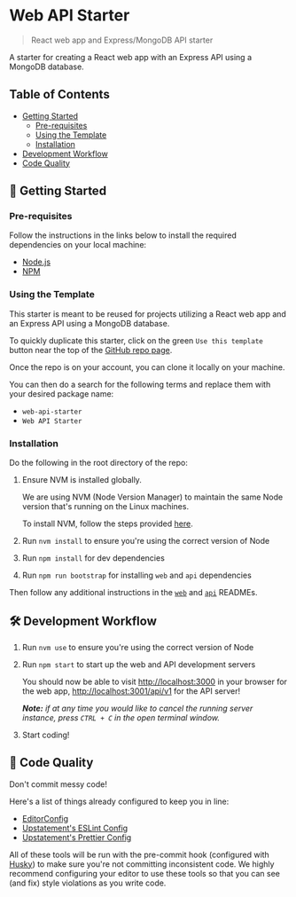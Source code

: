 # Web API Starter

> React web app and Express/MongoDB API starter

A starter for creating a React web app with an Express API using a MongoDB database.

## Table of Contents

- [Getting Started](#-getting-started)
  - [Pre-requisites](#pre-requisites)
  - [Using the Template](#using-the-template)
  - [Installation](#installation)
- [Development Workflow](#-development-workflow)
- [Code Quality](#-code-quality)

## 🚀 Getting Started

### Pre-requisites

Follow the instructions in the links below to install the required dependencies on your local machine:

- [Node.js](https://nodejs.org/en/download/)
- [NPM](https://www.npmjs.com/get-npm)

### Using the Template

This starter is meant to be reused for projects utilizing a React web app and an Express API using a MongoDB database.

To quickly duplicate this starter, click on the green `Use this template` button near the top of the [GitHub repo page](https://github.com/joshpensky/web-api-starter).

Once the repo is on your account, you can clone it locally on your machine.

You can then do a search for the following terms and replace them with your desired package name:

- `web-api-starter`
- `Web API Starter`

### Installation

Do the following in the root directory of the repo:

1. Ensure NVM is installed globally.

   We are using NVM (Node Version Manager) to maintain the same Node version that's running on the Linux machines.

   To install NVM, follow the steps provided [here](https://github.com/nvm-sh/nvm/blob/master/README.md#installation-and-update).

2. Run `nvm install` to ensure you're using the correct version of Node

3. Run `npm install` for dev dependencies

4. Run `npm run bootstrap` for installing `web` and `api` dependencies

Then follow any additional instructions in the [`web`](web/README.md#-getting-started) and [`api`](api/README.md#-getting-started) READMEs.

## 🛠 Development Workflow

1. Run `nvm use` to ensure you're using the correct version of Node

2. Run `npm start` to start up the web and API development servers

   You should now be able to visit [http://localhost:3000](http://localhost:3000) in your browser for the web app, [http://localhost:3001/api/v1](http://localhost:3001/api/v1) for the API server!

   _**Note:** if at any time you would like to cancel the running server instance, press `CTRL + C` in the open terminal window._

3. Start coding!

## 🙅 Code Quality

Don't commit messy code!

Here's a list of things already configured to keep you in line:

- [EditorConfig](https://editorconfig.org/)
- [Upstatement's ESLint Config](https://github.com/Upstatement/eslint-config)
- [Upstatement's Prettier Config](https://github.com/Upstatement/prettier-config)

All of these tools will be run with the pre-commit hook (configured with [Husky](https://github.com/typicode/husky)) to make sure you're not committing inconsistent code. We highly recommend configuring your editor to use these tools so that you can see (and fix) style violations as you write code.

